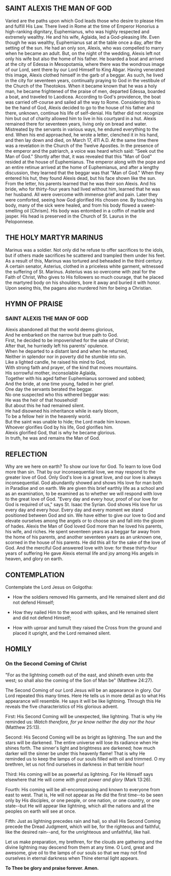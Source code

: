 ## SAINT ALEXIS THE MAN OF GOD

Varied are the paths upon which God leads those who desire to please Him and fulfill His Law. There lived in Rome at the time of Emperor Honorius a high-ranking dignitary, Euphemianus, who was highly respected and extremely wealthy. He and his wife, Aglaida, led a God-pleasing life. Even though he was wealthy, Euphemianus sat at the table once a day, after the setting of the sun. He had an only son, Alexis, who was compelled to marry when he became an adult. But, on the night of the wedding, Alexis left not only his wife but also the home of his father. He boarded a boat and arrived at the city of Edessa in Mesopotamia, where there was the wondrous image of our Lord, sent there by our Lord Himself to King Abgar. Having venerated this image, Alexis clothed himself in the garb of a beggar. As such, he lived in the city for seventeen years, continually praying to God in the vestibule of the Church of the Theotokos. When it became known that he was a holy man, he became frightened of the praise of men, departed Edessa, boarded a boat, and traveled to Laodicea. According to God's providence, the boat was carried off-course and sailed all the way to Rome. Considering this to be the hand of God, Alexis decided to go to the house of his father and there, unknown, continue his life of self-denial. His father did not recognize him but out of charity allowed him to live in his courtyard in a hut. Alexis remained there for seventeen years, living only on bread and water. Mistreated by the servants in various ways, he endured everything to the end. When his end approached, he wrote a letter, clenched it in his hand, and then lay down and died, on March 17, 411 A.D. At the same time there was a revelation in the Church of the Twelve Apostles. In the presence of the emperor and the patriarch, a voice was heard which said: "Seek out the Man of God." Shortly after that, it was revealed that this "Man of God" resided at the house of Euphemianus. The emperor along with the pope and an entire retinue arrived at the home of Euphemianus, and after a lengthy discussion, they learned that the beggar was that "Man of God." When they entered his hut, they found Alexis dead, but his face shown like the sun. From the letter, his parents learned that he was their son Alexis. And his bride, who for thirty-four years had lived without him, learned that he was her husband. All were overcome with immense grief and pain. Later they were comforted, seeing how God glorified His chosen one. By touching his body, many of the sick were healed, and from his body flowed a sweet-smelling oil [Chrism]. His body was entombed in a coffin of marble and jasper. His head is preserved in the Church of St. Laurus in the Peloponnese.  


## THE HOLY MARTYR MARINUS

Marinus was a soldier. Not only did he refuse to offer sacrifices to the idols, but if others made sacrifices he scattered and trampled them under his feet. As a result of this, Marinus was tortured and beheaded in the third century. A certain senator, Asterius, clothed in a priceless white garment, witnessed the suffering of St. Marinus. Asterius was so overcome with zeal for the Faith of Christ, Who gives to His followers so much courage, that he placed the martyred body on his shoulders, bore it away and buried it with honor. Upon seeing this, the pagans also murdered him for being a Christian.  


## HYMN OF PRAISE

### SAINT ALEXIS THE MAN OF GOD

Alexis abandoned all that the world deems glorious,  
And he embarked on the narrow but true path to God.  
First, he decided to be impoverished for the sake of Christ;  
After that, he hurriedly left his parents' opulence.  
When he departed to a distant land and when he returned,  
Neither in splendor nor in poverty did he stumble into sin.  
Like a lighted candle, he raised his mind to God,  
With strong faith and prayer, of the kind that moves mountains.  
His sorrowful mother, inconsolable Aglaida,  
Together with his aged father Euphemianus sorrowed and sobbed;  
And the bride, at one time young, faded in her grief.  
One day the servants berated the beggar.  
No one suspected who this withered beggar was:  
He was the heir of that household!  
But about this he had remained silent.  
He had disowned his inheritance while in early bloom,  
To be a fellow heir in the heavenly world.  
But the saint was unable to hide; the Lord made him known.  
Whoever glorifies God by his life, God glorifies him.  
Alexis glorified God, that is why he became glorious.  
In truth, he was and remains the Man of God.  


## REFLECTION

Why are we here on earth? To show our love for God. To learn to love God more than sin. That by our inconsequential love, we may respond to the greater love of God. Only God's love is a great love, and our love is always inconsequential. God abundantly showed and shows His love for man both in Paradise and on earth. We are given this brief earthly life as a school and as an examination, to be examined as to whether we will respond with love to the great love of God. "Every day and every hour, proof of our love for God is required of us," says St. Isaac the Syrian. God shows His love for us every day and every hour. Every day and every moment we stand positioned between God and sin. We have either to give our love to God and elevate ourselves among the angels or to choose sin and fall into the gloom of hades. Alexis the Man of God loved God more than he loved his parents, his wife, and riches. He spent seventeen years as a beggar far away from the home of his parents, and another seventeen years as an unknown one, scorned in the house of his parents. He did this all for the sake of the love of God. And the merciful God answered love with love: for these thirty-four years of suffering He gave Alexis eternal life and joy among His angels in heaven, and glory on earth.  


## CONTEMPLATION

Contemplate the Lord Jesus on Golgotha:

- How the soldiers removed His garments, and He remained silent and did not defend Himself;

- How they nailed Him to the wood with spikes, and He remained silent and did not defend Himself;

- How with uproar and tumult they raised the Cross from the ground and placed it upright, and the Lord remained silent.  


## HOMILY

### On the Second Coming of Christ

"For as the lightning cometh out of the east, and shineth even unto the west; so shall also the coming of the Son of Man be" (Matthew 24:27).

The Second Coming of our Lord Jesus will be an appearance in glory. Our Lord repeated this many times. Here He tells us in more detail as to what His appearance will resemble. He says it will be like lightning. Through this He reveals the five characteristics of His glorious advent.

First: His Second Coming will be unexpected, like lightning. That is why He reminded us: *Watch therefore, for ye know neither the day nor the hour* (Matthew 25:13).

Second: His Second Coming will be as bright as lightning. The sun and the stars will be darkened. The entire universe will lose its radiance when He shines forth. The sinner's light and brightness are darkened; how much darker will the sinner be under this heavenly flame! That is why He reminded us to keep the lamps of our souls filled with oil and trimmed. O my brethren, let us not find ourselves in darkness in that terrible hour!

Third: His coming will be as powerful as lightning. For He Himself says elsewhere that He will come *with great power and glory* (Mark 13:26).

Fourth: His coming will be all-encompassing and known to everyone from east to west. That is, He will not appear as He did the first time--to be seen only by His disciples, or one people, or one nation, or one country, or one state--but He will appear like lightning, which all the nations and all the peoples on earth will see at once.

Fifth: Just as lightning precedes rain and hail, so shall His Second Coming precede the Dread Judgment, which will be, for the righteous and faithful, like the desired rain--and, for the unrighteous and unfaithful, like hail.

Let us make preparation, my brethren, for the clouds are gathering and the divine lightning may descend from them at any time. O Lord, great and awesome, give oil to the lamps of our souls so that we may not find ourselves in eternal darkness when Thine eternal light appears.

**To Thee be glory and praise forever. Amen.**
